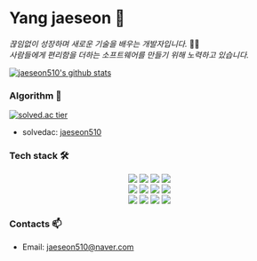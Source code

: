 <h1> Yang jaeseon 👋 </h1>
<p>
  <em>
    끊임없이 성장하며 새로운 기술을 배우는 개발자입니다. </em>👨‍💻<em><br>
    사람들에게 편리함을 더하는 소프트웨어를 만들기 위해 노력하고 있습니다.
  </em>  
</p>

[![jaeseon510's github stats](https://github-readme-stats.vercel.app/api/top-langs/?username=jaeseon510&show_icons=true&hide_border=true&title_color=004386&icon_color=004386&layout=compact)](https://github.com/jaeseon510)
   
   
### Algorithm 📖

[![solved.ac tier](http://mazassumnida.wtf/api/generate_badge?boj=jaeseon510)](https://solved.ac/jaeseon510)
* solvedac: [jaeseon510](https://solved.ac/profile/jaeseon510)

### Tech stack 🛠

<div align=center>
  <img src="https://img.shields.io/badge/c++-00599C?style=for-the-badge&logo=c%2B%2B&logoColor=white">
  <img src="https://img.shields.io/badge/python-3776AB?style=for-the-badge&logo=python&logoColor=white">
  <img src="https://img.shields.io/badge/c-A8B9CC?style=for-the-badge&logo=c&logoColor=white">
  <img src="https://img.shields.io/badge/go-00ADD8?style=for-the-badge&logo=go&logoColor=white">
<br>
 
  <img src="https://img.shields.io/badge/html5-E34F26?style=for-the-badge&logo=html5&logoColor=white">
  <img src="https://img.shields.io/badge/css-1572B6?style=for-the-badge&logo=css3&logoColor=white">
  <img src="https://img.shields.io/badge/javascript-F7DF1E?style=for-the-badge&logo=javascript&logoColor=black">
  <img src="https://img.shields.io/badge/react-61DAFB?style=for-the-badge&logo=react&logoColor=black">
<br>
 
  <img src="https://img.shields.io/badge/mysql-4479A1?style=for-the-badge&logo=mysql&logoColor=white">
  <img src="https://img.shields.io/badge/node.js-339933?style=for-the-badge&logo=Node.js&logoColor=white">
  <img src="https://img.shields.io/badge/github-181717?style=for-the-badge&logo=github&logoColor=white">
  <img src="https://img.shields.io/badge/git-F05032?style=for-the-badge&logo=git&logoColor=white">

</div>

### Contacts 📫

* Email: jaeseon510@naver.com
